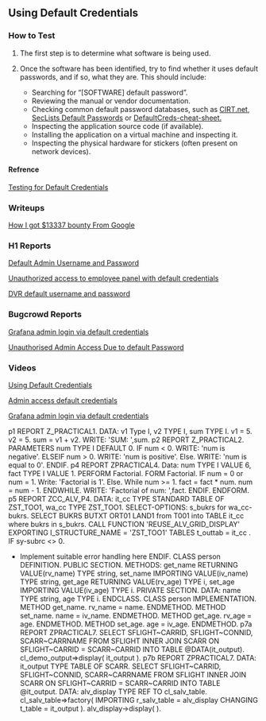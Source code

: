 ## Using Default Credentials

### How to Test

1. The first step is to determine what software is being used.
2. Once the software has been identified, try to find whether it uses default passwords, and if so, what they are. This should include:

    * Searching for “[SOFTWARE] default password”.
    * Reviewing the manual or vendor documentation.
    * Checking common default password databases, such as [CIRT.net](https://cirt.net/passwords), [SecLists Default Passwords](https://github.com/danielmiessler/SecLists/tree/master/Passwords/Default-Credentials) or [DefaultCreds-cheat-sheet.](https://owasp.org/www-project-web-security-testing-guide/latest/4-Web_Application_Security_Testing/04-Authentication_Testing/02-Testing_for_Default_Credentials)
    * Inspecting the application source code (if available).
    * Installing the application on a virtual machine and inspecting it.
    * Inspecting the physical hardware for stickers (often present on network devices).   

#### Refrence
[Testing for Default Credentials](https://owasp.org/www-project-web-security-testing-guide/latest/4-Web_Application_Security_Testing/04-Authentication_Testing/02-Testing_for_Default_Credentials)

### Writeups 
[How I got $13337 bounty From Google](https://thesecurityexperts.wordpress.com/2017/09/24/how-i-got-13337-bounty-from-google/)

### H1 Reports

[Default Admin Username and Password](https://hackerone.com/reports/1195325)

[Unauthorized access to employee panel with default credentials](https://hackerone.com/reports/1063298)

[DVR default username and password](https://hackerone.com/reports/398797)


### Bugcrowd Reports

[Grafana admin login via default credentials](https://bugcrowd.com/disclosures/f810da90-2aff-4970-b6b9-09a471e1b805/grafana-admin-login-via-default-credentials)

[Unauthorised Admin Access Due to default Password](https://bugcrowd.com/disclosures/82bb3923-4097-4a64-a5f7-d5f6e59f1b6d/unauthorised-admin-access-due-to-default-password)

### Videos
[Using Default Credentials](https://www.youtube.com/watch?v=EeYq2r-ZI-Q)

[Admin access default credentials](https://www.youtube.com/watch?v=HBECQNJ9ok0)

[Grafana admin login via default credentials](https://www.youtube.com/watch?v=vAAwhQAmsgI)

p1
REPORT Z_PRACTICAL1.
DATA: v1 Type I,
      v2 TYPE I,
      sum TYPE I.
v1 = 5.
v2 = 5.
sum = v1 + v2.
WRITE: 'SUM: ',sum.
p2
REPORT Z_PRACTICAL2.
PARAMETERS num TYPE I DEFAULT 0.
IF num < 0.
  WRITE: 'num is negative'.
ELSEIF num > 0.
  WRITE: 'num is positive'.
Else.
  WRITE: 'num is equal to 0'.
ENDIF.
p4
REPORT ZPRACTICAL4.
Data: num TYPE I VALUE 6,
         fact TYPE I VALUE 1.
PERFORM Factorial.
FORM Factorial.
  IF num = 0 or num = 1.
    Write: 'Factorial is 1'.
  Else.
    While num >= 1.
      fact = fact * num.
      num = num - 1.
    ENDWHILE.
    WRITE: 'Factorial of num: ',fact.
  ENDIF.
ENDFORM.
p5
REPORT ZCC_ALV_P4.
DATA: it_cc TYPE STANDARD TABLE OF ZST_TOO1,
      wa_cc TYPE ZST_TOO1.
SELECT-OPTIONS: s_bukrs for wa_cc-bukrs.
SELECT BUKRS
       BUTXT
       ORT01
       LAND1 from T001
into TABLE it_cc
where bukrs in s_bukrs.
CALL FUNCTION 'REUSE_ALV_GRID_DISPLAY'
 EXPORTING
   I_STRUCTURE_NAME                  = 'ZST_TOO1'
  TABLES
    t_outtab                          = it_cc
        .
IF sy-subrc <> 0.
* Implement suitable error handling here
ENDIF.
CLASS person DEFINITION. 
  PUBLIC SECTION. 
    METHODS: get_name RETURNING VALUE(rv_name) TYPE string, 
             	  set_name IMPORTING VALUE(iv_name) TYPE string, 
             	  get_age RETURNING VALUE(rv_age) TYPE i, 
             	  set_age IMPORTING VALUE(iv_age) TYPE i. 
  PRIVATE SECTION. 
    DATA: name TYPE string, 
  	     age  TYPE i. 
ENDCLASS. 
CLASS person IMPLEMENTATION. 
  METHOD get_name. 
    rv_name = name. 
  ENDMETHOD. 
  METHOD set_name. 
    name = iv_name. 
  ENDMETHOD. 
  METHOD get_age. 
    rv_age = age. 
  ENDMETHOD. 
  METHOD set_age. 
   age = iv_age. 
  ENDMETHOD. 
p7a
REPORT ZPRACTICAL7.
SELECT SFLIGHT~CARRID,
       	    SFLIGHT~CONNID,
       	    SCARR~CARRNAME
  FROM SFLIGHT
  INNER JOIN SCARR
  ON SFLIGHT~CARRID = SCARR~CARRID
  INTO TABLE @DATA(it_output).
cl_demo_output=>display( it_output ).
p7b
REPORT ZPRACTICAL7.
DATA: it_output TYPE TABLE OF SCARR.
SELECT SFLIGHT~CARRID,
       SFLIGHT~CONNID,
       SCARR~CARRNAME
  FROM SFLIGHT
  INNER JOIN SCARR
  ON SFLIGHT~CARRID = SCARR~CARRID
  INTO TABLE @it_output.
DATA: alv_display TYPE REF TO cl_salv_table.
cl_salv_table=>factory( IMPORTING r_salv_table = alv_display
                        CHANGING  t_table      = it_output ).
alv_display->display( ).

